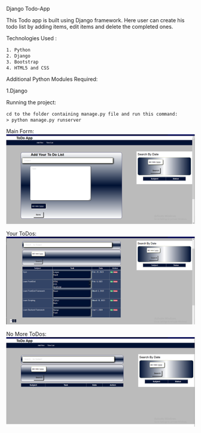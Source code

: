 Django Todo-App

This Todo app is built using Django framework. Here user can create his todo list by adding items, edit items and delete the completed ones.

Technologies Used :

    1. Python
    2. Django
    3. Bootstrap
    4. HTML5 and CSS

Additional Python Modules Required:

1.Django

Running the project:

    cd to the folder containing manage.py file and run this command:
    > python manage.py runserver


Main Form:
![alt text](https://github.com/anthony-ndegwa-dev/TodoApp-Django/blob/main/img/ToDOApp1.png)


Your ToDos:
![alt text](https://github.com/anthony-ndegwa-dev/TodoApp-Django/blob/main/img/ToDOApp2.png)


No More ToDos:
![alt text](https://github.com/anthony-ndegwa-dev/TodoApp-Django/blob/main/img/ToDOApp3.png)
